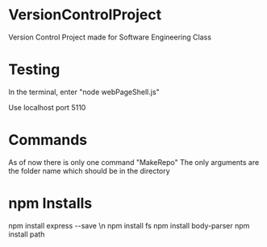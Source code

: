 # VersionControlProject
Version Control Project made for Software Engineering Class

# Testing

In the terminal, enter "node webPageShell.js"

Use localhost port 5110

# Commands 

As of now there is only one command "MakeRepo"
The only arguments are the folder name which should be in the directory 

# npm Installs

npm install express --save \n
npm install fs 
npm install body-parser
npm install path
